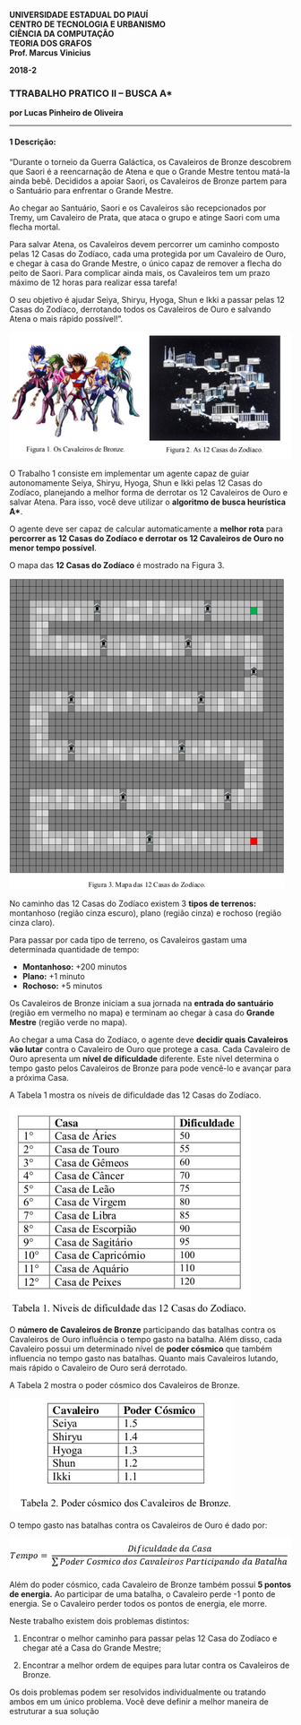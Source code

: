 <dl>
<p><strong>
UNIVERSIDADE ESTADUAL DO PIAUÍ<br>
CENTRO DE TECNOLOGIA E URBANISMO<br>
CIÊNCIA DA COMPUTAÇÃO<br>
TEORIA DOS GRAFOS<br>
Prof. Marcus Vinicius<br>

<p>2018-2</p>
</strong></p>
</dl>

### TTRABALHO PRATICO II – BUSCA A*

**por Lucas Pinheiro de Oliveira**

---

#### 1 Descrição:

“Durante o torneio da Guerra Galáctica, os Cavaleiros de Bronze descobrem que
Saori é a reencarnação de Atena e que o Grande Mestre tentou matá-la ainda bebê.
Decididos a apoiar Saori, os Cavaleiros de Bronze partem para o Santuário para
enfrentar o Grande Mestre.

Ao chegar ao Santuário, Saori e os Cavaleiros são recepcionados por Tremy, um
Cavaleiro de Prata, que ataca o grupo e atinge Saori com uma flecha mortal.

Para salvar Atena, os Cavaleiros devem percorrer um caminho composto pelas 12
Casas do Zodíaco, cada uma protegida por um Cavaleiro de Ouro, e chegar à casa do
Grande Mestre, o único capaz de remover a flecha do peito de Saori. Para complicar
ainda mais, os Cavaleiros tem um prazo máximo de 12 horas para realizar essa tarefa!

O seu objetivo é ajudar Seiya, Shiryu, Hyoga, Shun e Ikki a passar pelas 12 Casas do
Zodíaco, derrotando todos os Cavaleiros de Ouro e salvando Atena o mais rápido
possível!”.

![](cavaleiros/image/figura1.png)

O Trabalho 1 consiste em implementar um agente capaz de guiar autonomamente Seiya,
Shiryu, Hyoga, Shun e Ikki pelas 12 Casas do Zodíaco, planejando a melhor forma de
derrotar os 12 Cavaleiros de Ouro e salvar Atena. Para isso, você deve utilizar o
__algoritmo de busca heurística A*__.

O agente deve ser capaz de calcular automaticamente a __melhor rota__ para __percorrer as__
__12 Casas do Zodíaco e derrotar os 12 Cavaleiros de Ouro no menor tempo possível__.

O mapa das __12 Casas do Zodíaco__ é mostrado na Figura 3.

![](cavaleiros/image/figura2.png)

No caminho das 12 Casas do Zodíaco existem 3 __tipos de terrenos:__ montanhoso (região
cinza escuro), plano (região cinza) e rochoso (região cinza claro).

Para passar por cada tipo de terreno, os Cavaleiros gastam uma determinada quantidade
de tempo:

- __Montanhoso:__ +200 minutos
- __Plano:__ +1 minuto
- __Rochoso:__ +5 minutos

Os Cavaleiros de Bronze iniciam a sua jornada na __entrada do santuário__ (região em
vermelho no mapa) e terminam ao chegar à casa do __Grande Mestre__ (região verde no
mapa).

Ao chegar a uma Casa do Zodíaco, o agente deve __decidir quais Cavaleiros vão lutar__
contra o Cavaleiro de Ouro que protege a casa. Cada Cavaleiro de Ouro apresenta um
__nível de dificuldade__ diferente. Este nível determina o tempo gasto pelos Cavaleiros de
Bronze para pode vencê-lo e avançar para a próxima Casa.

A Tabela 1 mostra os níveis de dificuldade das 12 Casas do Zodíaco.

![](cavaleiros/image/tabela.png)

O __número de Cavaleiros de Bronze__ participando das batalhas contra os Cavaleiros de
Ouro influência o tempo gasto na batalha. Além disso, cada Cavaleiro possui um
determinado nível de __poder cósmico__ que também influencia no tempo gasto nas
batalhas. Quanto mais Cavaleiros lutando, mais rápido o Cavaleiro de Ouro será
derrotado.

A Tabela 2 mostra o poder cósmico dos Cavaleiros de Bronze.

![](cavaleiros/image/tabela2.png)

O tempo gasto nas batalhas contra os Cavaleiros de Ouro é dado por:

![](cavaleiros/image/tempo.png)

Além do poder cósmico, cada Cavaleiro de Bronze também possui __5 pontos de energia.__
Ao participar de uma batalha, o Cavaleiro perde -1 ponto de energia. Se o Cavaleiro
perder todos os pontos de energia, ele morre.

Neste trabalho existem dois problemas distintos:

1. Encontrar o melhor caminho para passar pelas 12 Casa do Zodíaco e
chegar até a Casa do Grande Mestre;

2. Encontrar a melhor ordem de equipes para lutar contra os Cavaleiros de
Bronze.

Os dois problemas podem ser resolvidos individualmente ou tratando ambos em
um único problema. Você deve definir a melhor maneira de estruturar a sua
solução